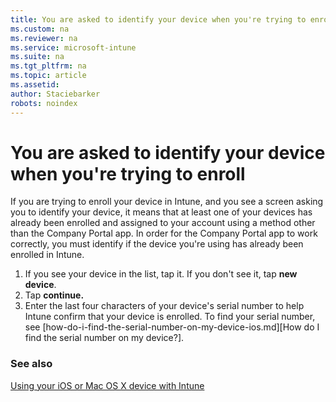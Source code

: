 ```yaml
---
title: You are asked to identify your device when you're trying to enroll
ms.custom: na
ms.reviewer: na
ms.service: microsoft-intune
ms.suite: na
ms.tgt_pltfrm: na
ms.topic: article
ms.assetid: 
author: Staciebarker
robots: noindex
---
```


# You are asked to identify your device when you're trying to enroll

If you are trying to enroll your device in Intune, and you see a screen asking you to identify your device, it means that at least one of your devices has already been enrolled and assigned to your account using a method other than the Company Portal app. In order for the Company Portal app to work correctly, you must identify if the device you're using has already been enrolled in Intune.
1. If you see your device in the list, tap it. If you don't see it, tap **new device**.
2. Tap **continue.**
3. Enter the last four characters of your device's serial number to help Intune confirm that your device is enrolled. To find your serial number, see [how-do-i-find-the-serial-number-on-my-device-ios.md][How do I find the serial number on my device?].

### See also
[Using your iOS or Mac OS X device with Intune](using-your-ios-or-mac-os-x-device-with-intune.md)